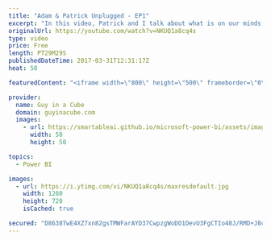 ```yaml
---
title: "Adam & Patrick Unplugged - EP1"
excerpt: "In this video, Patrick and I talk about what is on our minds. We take a look at some custom visuals within Power BI and also talk about the On-Premises Data Gateway.   What is Adam and Patrick Unplugged? 0:24 https://youtu.be/NKUQ1a8cq4s?t=24s  Custom Visuals on Office Store - 6:22 https://youtu.be/NKUQ1a8cq4s?t=6m22s"
originalUrl: https://youtube.com/watch?v=NKUQ1a8cq4s
type: video
price: Free
length: PT29M29S
publishedDateTime: 2017-03-31T12:31:17Z
heat: 50

featuredContent: "<iframe width=\"800\" height=\"500\" frameborder=\"0\" src=\"https://www.youtube.com/embed/NKUQ1a8cq4s\" allow=\"accelerometer; autoplay; encrypted-media; gyroscope; picture-in-picture\" allowfullscreen></iframe>"

provider:
  name: Guy in a Cube
  domain: guyinacube.com
  images:
    - url: https://smartableai.github.io/microsoft-power-bi/assets/images/organizations/guyinacube.com-50x50.jpg
      width: 50
      height: 50

topics:
  - Power BI

images:
  - url: https://i.ytimg.com/vi/NKUQ1a8cq4s/maxresdefault.jpg
    width: 1280
    height: 720
    isCached: true

secured: "D8638TwE4XZ7xn82gsTMWFarAYD37CwpzgWoDO1OevU3FgCTIo48J/RMD+J8cln2eJ3C2cwTrRZlEm9niJ0p44mMnFmV1KMeeW/1FnCnmsBx45wJBgTzUHUnOUY8xneVqlATm2owyvjh9vKf3ecpEy+GIMeIjk5NbCjoqZeLAbImFyoqXNHrXtu/3usB0RcRv3KXHdLkQaHvvZcjzg2etTFPlTDGLwl2UyfMLZVCjbjHILXTaK2HaAWrK0NM5PxwwkpfL54O9tWJzJjbod2yeWnf8P+N1J4t+giATS+JCFlBrGRMcLr6Wey4qUJEmfvcVph3civRMS5U+utk8ulp9BaYEG9f/uV/R+4E0powuZQQNtgMpotcVKh/WaS8JkTUjuAOslJNb0XkOpmXpu+QPAbyNJ/wPyA2FpqYsfCgdec=;9kEpUi2R0vxjYeNGk0qKhw=="
---
```


